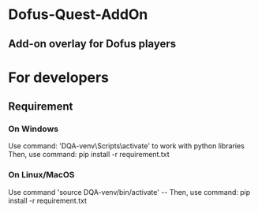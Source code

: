 # Dofus-Quest-AddOn

## Add-on overlay for Dofus players

# For developers
## Requirement
### On Windows

Use command: 'DQA-venv\Scripts\activate' to work with python libraries
Then, use command: pip install -r requirement.txt

### On Linux/MacOS

Use command 'source DQA-venv/bin/activate' --
Then, use command: pip install -r requirement.txt



<!-- 
TODO:
 - Manage venv 
 - Data analyse
 - In-game window

 - get player coords
 - match players coords with data received
 - show direction with UI
 -->
